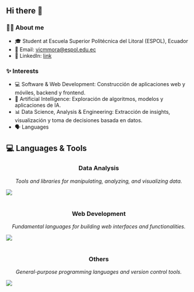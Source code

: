 ## Hi there 👋

### 👨‍💻 About me
- 🎓 Student at Escuela Superior Politécnica del Litoral (ESPOL), Ecuador
- 📧 Email: vicmmora@espol.edu.ec
- 💼 LinkedIn: [link](https://www.linkedin.com/in/victor-morales-vasquez-049a25320/)

### ✨ Interests
- 💻 Software & Web Development: Construcción de aplicaciones web y móviles, backend y frontend.
- 🧠 Artificial Intelligence: Exploración de algoritmos, modelos y aplicaciones de IA.
- 📊 Data Science, Analysis & Engineering: Extracción de insights, visualización y toma de decisiones basada en datos.
- 🗣️ Languages

## 💻 Languages & Tools

<p align="center">
  <h3 align="center">Data Analysis</h3>
  <p align="center"><i>Tools and libraries for manipulating, analyzing, and visualizing data.</i></p>
  <img src="https://skillicons.dev/icons?i=python,mysql,pandas,numpy,matplotlib" /><br>
  <br>

  <h3 align="center">Web Development</h3>
  <p align="center"><i>Fundamental languages for building web interfaces and functionalities.</i></p>
  <img src="https://skillicons.dev/icons?i=js,html,css" /><br>
  <br>

  <h3 align="center">Others</h3>
  <p align="center"><i>General-purpose programming languages and version control tools.</i></p>
  <img src="https://skillicons.dev/icons?i=java,github,git,c" /><br>
</p>


